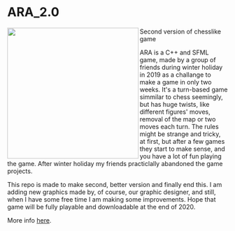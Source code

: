 # ARA_2.0

<img align="left" width="300" height="300" src="graphics/rzeczy/ara.ico">

Second version of chesslike game

ARA is a C++ and SFML game, made by a group of friends during winter holiday in 2019 as a challange to make a game in only two weeks. It's a turn-based game simmilar to chess seemingly, but has huge twists, like different figures' moves, removal of the map or two moves each turn. The rules might be strange and tricky, at first, but after a few games they start to make sense, and you have a lot of fun playing the game. After winter holiday my friends practiclally abandoned the game projects.

This repo is made to make second, better version and finally end this. I am adding new graphics made by, of course, our graphic designer, and still, when I have some free time I am making some improvements. Hope that game will be fully playable and downloadable at the end of 2020.

More info [here](https://jakubkivi.github.io/#portfolio-modal-ara).
